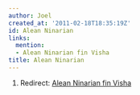 ```yaml
---
author: Joel
created_at: '2011-02-18T18:35:19Z'
id: Alean Ninarian
links:
  mention:
  - Alean Ninarian fin Visha
title: Alean Ninarian
---
```


1.  Redirect: [Alean Ninarian fin Visha]

  [Alean Ninarian fin Visha]: Alean_Ninarian_fin_Visha